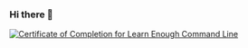 ### Hi there 👋
<a href="https://www.learnenough.com/certificates/tmravic"><img src="https://www.learnenough.com/certificates/tmravic/command-line-tutorial.svg" alt="Certificate of Completion for Learn Enough Command Line"></a>
<!--
**tmravic/tmravic** is a ✨ _special_ ✨ repository because its `README.md` (this file) appears on your GitHub profile.

Here are some ideas to get you started:

- 🔭 I’m currently working on ...
- 🌱 I’m currently learning ...
- 👯 I’m looking to collaborate on ...
- 🤔 I’m looking for help with ...
- 💬 Ask me about ...
- 📫 How to reach me: ...
- 😄 Pronouns: ...
- ⚡ Fun fact: ...
-->
